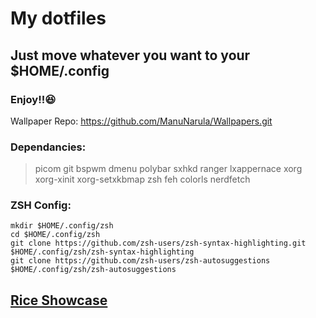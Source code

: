 # My dotfiles

  ## Just move whatever you want to your $HOME/.config
  ### Enjoy!!😆

Wallpaper Repo: https://github.com/ManuNarula/Wallpapers.git 
  
### Dependancies:
> picom git bspwm dmenu polybar sxhkd ranger lxappernace xorg xorg-xinit xorg-setxkbmap zsh feh colorls nerdfetch 

### ZSH Config:
    
    mkdir $HOME/.config/zsh
    cd $HOME/.config/zsh
    git clone https://github.com/zsh-users/zsh-syntax-highlighting.git  $HOME/.config/zsh/zsh-syntax-highlighting
    git clone https://github.com/zsh-users/zsh-autosuggestions  $HOME/.config/zsh/zsh-autosuggestions




## [Rice Showcase](showcase.md)
